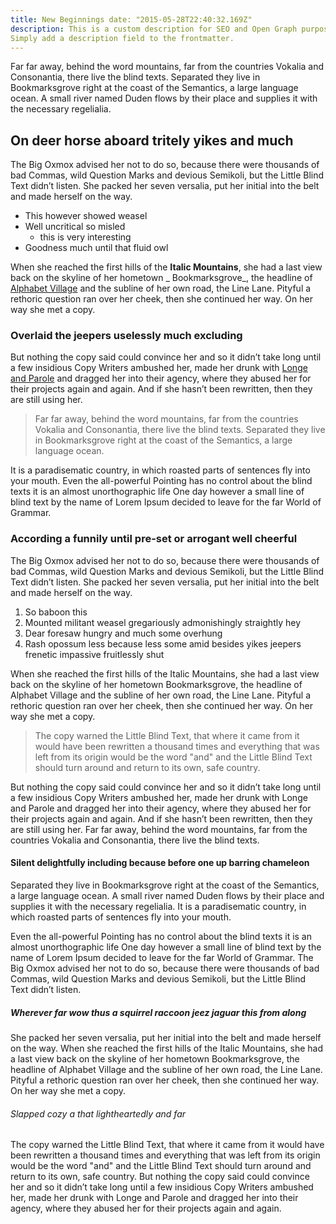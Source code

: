 ```yaml
---
title: New Beginnings date: "2015-05-28T22:40:32.169Z"
description: This is a custom description for SEO and Open Graph purposes, rather than the default generated excerpt.
Simply add a description field to the frontmatter.
---
```


Far far away, behind the word mountains, far from the countries Vokalia and Consonantia, there live the blind texts.
Separated they live in Bookmarksgrove right at the coast of the Semantics, a large language ocean. A small river named
Duden flows by their place and supplies it with the necessary regelialia.

## On deer horse aboard tritely yikes and much

The Big Oxmox advised her not to do so, because there were thousands of bad Commas, wild Question Marks and devious
Semikoli, but the Little Blind Text didn’t listen. She packed her seven versalia, put her initial into the belt and made
herself on the way.

- This however showed weasel
- Well uncritical so misled
    - this is very interesting
- Goodness much until that fluid owl

When she reached the first hills of the **Italic Mountains**, she had a last view back on the skyline of her hometown _
Bookmarksgrove_, the headline of
[Alphabet Village](http://google.com) and the subline of her own road, the Line Lane. Pityful a rethoric question ran
over her cheek, then she continued her way. On her way she met a copy.

### Overlaid the jeepers uselessly much excluding

But nothing the copy said could convince her and so it didn’t take long until a few insidious Copy Writers ambushed her,
made her drunk with
[Longe and Parole](http://google.com) and dragged her into their agency, where they abused her for their projects again
and again. And if she hasn’t been rewritten, then they are still using her.

> Far far away, behind the word mountains, far from the countries Vokalia and
> Consonantia, there live the blind texts. Separated they live in Bookmarksgrove
> right at the coast of the Semantics, a large language ocean.

It is a paradisematic country, in which roasted parts of sentences fly into your mouth. Even the all-powerful Pointing
has no control about the blind texts it is an almost unorthographic life One day however a small line of blind text by
the name of Lorem Ipsum decided to leave for the far World of Grammar.

### According a funnily until pre-set or arrogant well cheerful

The Big Oxmox advised her not to do so, because there were thousands of bad Commas, wild Question Marks and devious
Semikoli, but the Little Blind Text didn’t listen. She packed her seven versalia, put her initial into the belt and made
herself on the way.

1. So baboon this
2. Mounted militant weasel gregariously admonishingly straightly hey
3. Dear foresaw hungry and much some overhung
4. Rash opossum less because less some amid besides yikes jeepers frenetic impassive fruitlessly shut

When she reached the first hills of the Italic Mountains, she had a last view back on the skyline of her hometown
Bookmarksgrove, the headline of Alphabet Village and the subline of her own road, the Line Lane. Pityful a rethoric
question ran over her cheek, then she continued her way. On her way she met a copy.

> The copy warned the Little Blind Text, that where it came from it would have
> been rewritten a thousand times and everything that was left from its origin
> would be the word "and" and the Little Blind Text should turn around and
> return to its own, safe country.

But nothing the copy said could convince her and so it didn’t take long until a few insidious Copy Writers ambushed her,
made her drunk with Longe and Parole and dragged her into their agency, where they abused her for their projects again
and again. And if she hasn’t been rewritten, then they are still using her. Far far away, behind the word mountains, far
from the countries Vokalia and Consonantia, there live the blind texts.

#### Silent delightfully including because before one up barring chameleon

Separated they live in Bookmarksgrove right at the coast of the Semantics, a large language ocean. A small river named
Duden flows by their place and supplies it with the necessary regelialia. It is a paradisematic country, in which
roasted parts of sentences fly into your mouth.

Even the all-powerful Pointing has no control about the blind texts it is an almost unorthographic life One day however
a small line of blind text by the name of Lorem Ipsum decided to leave for the far World of Grammar. The Big Oxmox
advised her not to do so, because there were thousands of bad Commas, wild Question Marks and devious Semikoli, but the
Little Blind Text didn’t listen.

##### Wherever far wow thus a squirrel raccoon jeez jaguar this from along

She packed her seven versalia, put her initial into the belt and made herself on the way. When she reached the first
hills of the Italic Mountains, she had a last view back on the skyline of her hometown Bookmarksgrove, the headline of
Alphabet Village and the subline of her own road, the Line Lane. Pityful a rethoric question ran over her cheek, then
she continued her way. On her way she met a copy.

###### Slapped cozy a that lightheartedly and far

The copy warned the Little Blind Text, that where it came from it would have been rewritten a thousand times and
everything that was left from its origin would be the word "and" and the Little Blind Text should turn around and return
to its own, safe country. But nothing the copy said could convince her and so it didn’t take long until a few insidious
Copy Writers ambushed her, made her drunk with Longe and Parole and dragged her into their agency, where they abused her
for their projects again and again.
